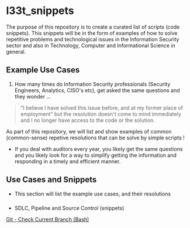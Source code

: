 # l33t_snippets

The purpose of this repository is to create a curated list of scripts (code snippets). This snippets will be in the form of examples of how to solve repetitive problems and technological issues in the Information Security sector and also in Technology, Computer and Informational Science in general.

## Example Use Cases

1. How many times do Information Security professionals (Security Engineers, Analytics, CISO's etc), get asked the same questions and they wonder ... 

> "I believe I have solved this issue before, and at my former place of employment" but the resolution doesn't come to mind immediately and I no longer have access to the code or the solution.

As part of this repository, we will list and show examples of common (common-sense) repetive resolutions that can be solve by simple scripts !

- If you deal with auditors every year, you likely get the same questions and you likely look for a way to simplify getting the information and responding in a timely and efficient manner.

## Use Cases and Snippets

- This section will list the example use cases, and their resolutions

###

- SDLC, Pipeline and Source Control (snippets)

[Git - Check Current Branch (Bash)](snippets/source_control/README.md)
